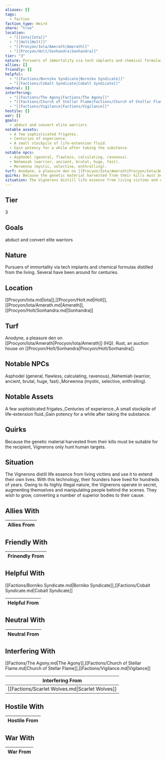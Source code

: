 ```yaml
---
aliases: []
tags:
  - faction
faction_type: Weird
share: "true"
location:
  - "[[Iota|Iota]]"
  - "[[Holt|Holt]]"
  - "[[Procyon/Iota/Amerath|Amerath]]"
  - "[[Procyon/Holt/Sonhandra|Sonhandra]]"
tier: "3"
nature: Pursuers of immortality via tech implants and chemical formulas distilled from the living. Several have been around for centuries.
allies: []
friendly: []
helpful:
  - "[[Factions/Borniko Syndicate|Borniko Syndicate]]"
  - "[[Factions/Cobalt Syndicate|Cobalt Syndicate]]"
neutral: []
interfering:
  - "[[Factions/The Agony|Factions/The Agony]]"
  - "[[Factions/Church of Stellar Flame|Factions/Church of Stellar Flame]]"
  - "[[Factions/Vigilance|Factions/Vigilance]]"
hostile: []
war: []
goals:
  - abduct and convert elite warriors
notable assets:
  - A few sophisticated frigates.
  - Centuries of experience.
  - A small stockpile of life-extension fluid.
  - Gain potency for a while after taking the substance.
notable npcs:
  - Asphodel (general, flawless, calculating, ravenous).
  - Nehemiah (warrior, ancient, brutal, huge, fast).
  - Morwenna (mystic, selective, enthralling).
turf: Anodyne, a pleasure den on [[Procyon/Iota/Amerath|Procyon/Iota/Amerath]] (HQ). Rust, an auction house on [[Procyon/Holt/Sonhandra|Procyon/Holt/Sonhandra]].
quirks: Because the genetic material harvested from their kills must be suitable for the recipient, Vignerons only hunt human targets.
situation: The Vignerons distill life essence from living victims and use it to extend their own lives. With this technology, their founders have lived for hundreds of years. Owing to its highly illegal nature, the Vignerons operate in secret, augmenting themselves and manipulating people behind the scenes. They wish to grow, converting a number of superior bodies to their cause.
---
```

## Tier

3

## Goals

abduct and convert elite warriors

## Nature

Pursuers of immortality via tech implants and chemical formulas distilled from the living. Several have been around for centuries.

## Location

[[Procyon/Iota.md|Iota]],[[Procyon/Holt.md|Holt]],[[Procyon/Iota/Amerath.md|Amerath]],[[Procyon/Holt/Sonhandra.md|Sonhandra]]

## Turf

Anodyne, a pleasure den on [[Procyon/Iota/Amerath|Procyon/Iota/Amerath]] (HQ). Rust, an auction house on [[Procyon/Holt/Sonhandra|Procyon/Holt/Sonhandra]].

## Notable NPCs

Asphodel (general, flawless, calculating, ravenous).,Nehemiah (warrior, ancient, brutal, huge, fast).,Morwenna (mystic, selective, enthralling).

## Notable Assets

A few sophisticated frigates.,Centuries of experience.,A small stockpile of life-extension fluid.,Gain potency for a while after taking the substance.

## Quirks

Because the genetic material harvested from their kills must be suitable for the recipient, Vignerons only hunt human targets.

## Situation

The Vignerons distill life essence from living victims and use it to extend their own lives. With this technology, their founders have lived for hundreds of years. Owing to its highly illegal nature, the Vignerons operate in secret, augmenting themselves and manipulating people behind the scenes. They wish to grow, converting a number of superior bodies to their cause.

## Allies With



| Allies From |
| ----------- |


## Friendly With



| Frinendly From |
| -------------- |


## Helpful With

[[Factions/Borniko Syndicate.md|Borniko Syndicate]],[[Factions/Cobalt Syndicate.md|Cobalt Syndicate]]

| Helpful From |
| ------------ |


## Neutral With




| Neutral From |
| ------------ |



## Interfering With

[[Factions/The Agony.md|The Agony]],[[Factions/Church of Stellar Flame.md|Church of Stellar Flame]],[[Factions/Vigilance.md|Vigilance]]


| Interfering From                               |
| ---------------------------------------------- |
| [[Factions/Scarlet Wolves.md\|Scarlet Wolves]] |



## Hostile With




| Hostile From |
| ------------ |



## War With



| War From |
| -------- |

